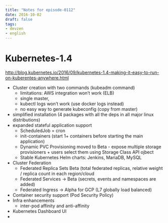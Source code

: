 ```yaml
---
title: "Notes for episode-0112"
date: 2016-10-02
draft: false
tags:
- devzen
- english
---
```


# Kubernetes-1.4
http://blog.kubernetes.io/2016/09/kubernetes-1.4-making-it-easy-to-run-on-kuberentes-anywhere.html 

- Cluster creation with two commands (kubeadm command)
    - limitations: AWS integration won’t work (ELB)
    - single master, 
    - kubectl logs won’t work (use docker logs instead)
    - no easy way to generate kubeconfig (copy from master)
- simplified installation (4 packages with all the deps in all major linux distributions)
- expanded stateful application support
    - ScheduledJob = cron
    - init-containers (start 1+ containers before starting the main application)
    - Dynamic PVC Provisioning moved to Beta - expose multiple storage provisioners + users select them using Storage Class API ojbect
    - Stable Kubernetes Helm charts: Jenkins, MariaDB, MySQL
- Cluster Federation
    - Federated Replica Sets Beta (total federated replicas, relative weight / replica count in each region/cloud
    - Federated Services -> Beta (secrets, events and namespaces are added)
    - Federated Ingress -> Alpha for GCP (L7 globally load balanced)
- Container security support (Pod Security Policy)
- Infra enhancements
    - inter-pod affinity and anti-affinity
- Kubernetes Dashboard UI
- 

